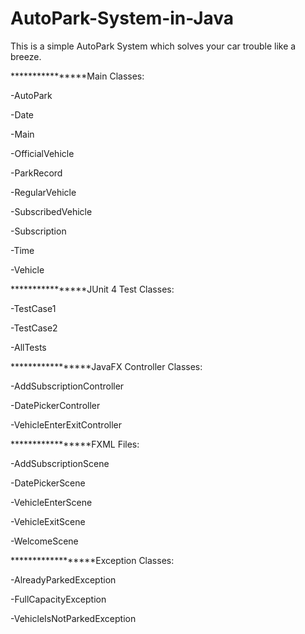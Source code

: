 # AutoPark-System-in-Java
This is a simple AutoPark System which solves your car trouble like a breeze.

****************Main Classes: 

-AutoPark

-Date

-Main

-OfficialVehicle

-ParkRecord

-RegularVehicle

-SubscribedVehicle

-Subscription

-Time

-Vehicle


****************JUnit 4 Test Classes:

-TestCase1

-TestCase2

-AllTests


*****************JavaFX Controller Classes:


-AddSubscriptionController

-DatePickerController

-VehicleEnterExitController


*****************FXML Files:

-AddSubscriptionScene

-DatePickerScene

-VehicleEnterScene

-VehicleExitScene

-WelcomeScene


******************Exception Classes:

-AlreadyParkedException

-FullCapacityException

-VehicleIsNotParkedException

